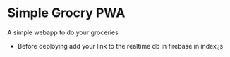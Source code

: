 # Simple Grocry PWA
A simple webapp to do your groceries

+ Before deploying add your link to the realtime db in firebase in index.js